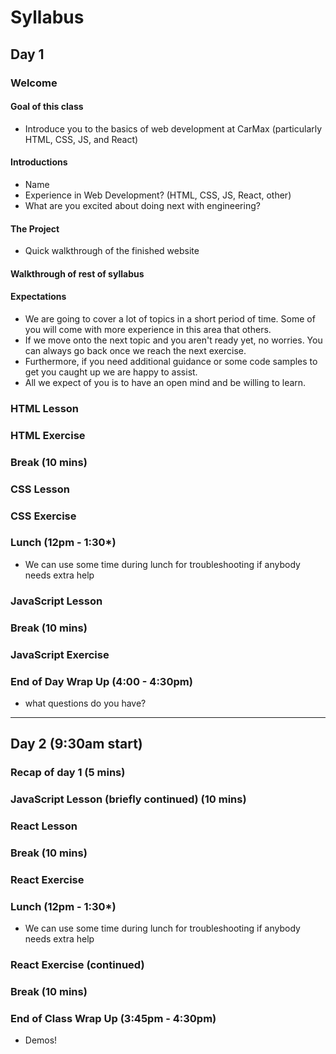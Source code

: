 # Syllabus

## Day 1

### Welcome

#### Goal of this class

* Introduce you to the basics of web development at CarMax (particularly HTML, CSS, JS, and React)

#### Introductions

* Name
* Experience in Web Development?  (HTML, CSS, JS, React, other)
* What are you excited about doing next with engineering?

#### The Project

* Quick walkthrough of the finished website

#### Walkthrough of rest of syllabus

#### Expectations

* We are going to cover a lot of topics in a short period of time.  Some of you will come with more experience in this area that others.
* If we move onto the next topic and you aren't ready yet, no worries.  You can always go back once we reach the next exercise.
* Furthermore, if you need additional guidance or some code samples to get you caught up we are happy to assist.
* All we expect of you is to have an open mind and be willing to learn.  

### HTML Lesson

### HTML Exercise

### Break (10 mins)

### CSS Lesson

### CSS Exercise

### Lunch (12pm - 1:30*)

* We can use some time during lunch for troubleshooting if anybody needs extra help

### JavaScript Lesson

### Break (10 mins)

### JavaScript Exercise

### End of Day Wrap Up (4:00 - 4:30pm)

* what questions do you have?

---

## Day 2 (9:30am start)

### Recap of day 1 (5 mins)

### JavaScript Lesson (briefly continued) (10 mins)

### React Lesson

### Break (10 mins)

### React Exercise

### Lunch (12pm - 1:30*)

* We can use some time during lunch for troubleshooting if anybody needs extra help

### React Exercise (continued)

### Break (10 mins)

### End of Class Wrap Up (3:45pm - 4:30pm)

* Demos!
  

